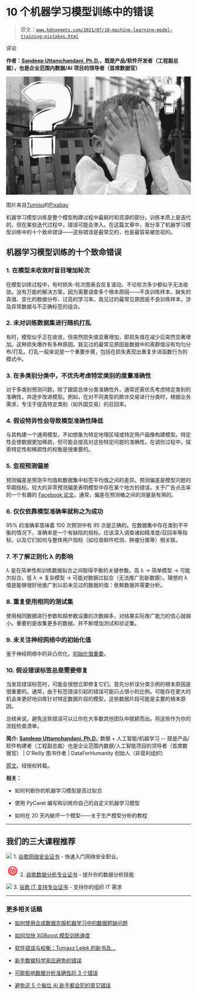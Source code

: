 # 10 个机器学习模型训练中的错误

> 原文：[`www.kdnuggets.com/2021/07/10-machine-learning-model-training-mistakes.html`](https://www.kdnuggets.com/2021/07/10-machine-learning-model-training-mistakes.html)

评论

**作者：[Sandeep Uttamchandani, Ph.D.](https://www.linkedin.com/in/sandeepuc/)，既是产品/软件开发者（工程副总裁），也是企业范围内数据/AI 项目的领导者（首席数据官）**

![Mistakes header](img/70a570ad807374cd4dd6269c8abf20d0.png)

图片来自[Tumisu](https://pixabay.com/users/tumisu-148124/?utm_source=link-attribution&utm_medium=referral&utm_campaign=image&utm_content=1966448)的[Pixabay](https://pixabay.com/?utm_source=link-attribution&utm_medium=referral&utm_campaign=image&utm_content=1966448)

机器学习模型训练是整个模型构建过程中最耗时和资源的部分。训练本质上是迭代的，但在某些迭代过程中，错误可能会渗入。在这篇文章中，我分享了机器学习模型训练中的十个致命错误——这些错误是最常见的，也是最容易被忽视的。

## 机器学习模型训练的十个致命错误

### **1\. 在模型未收敛时盲目增加轮次**

在模型训练过程中，有时损失-轮次图表会反复波动，不论轮次多少都似乎无法收敛。没有万能的解决方案，因为需要调查多个根本原因——不良训练样本、缺失的真值、变化的数据分布、过高的学习率。我见过的最常见原因是不良训练样本，涉及异常数据与不正确标签的组合。

### 2. **未对训练数据集进行随机打乱**

有时，模型似乎正在收敛，但突然损失值显著增加，即损失值在减少后突然显著增加。这种损失爆炸有多种原因。我见过的最常见原因是数据中的离群值没有均匀分布/打乱。打乱一般来说是一个重要步骤，包括在损失表现出重复步进函数行为的模式中。

### 3. **在多类别分类中，不优先考虑特定类别的度量准确性**

对于多类别预测问题，除了跟踪总体分类准确性外，通常还需优先考虑特定类别的准确性，并逐步改进模型。例如，在对不同类型的欺诈交易进行分类时，根据业务需求，专注于提高特定类别（如外国交易）的召回率。

### 4. **假设特异性会导致模型准确性降低**

与其构建一个通用模型，不如想象为特定地理区域或特定用户画像构建模型。特定性会使数据更加稀疏，但可能会提高对这些特定问题的准确性。在调优过程中，探索特定性和稀疏性的权衡是很重要的。

### 5. **忽视预测偏差**

预测偏差是预测平均值和数据集中标签平均值之间的差异。预测偏差是模型问题的早期指标。较大的非零预测偏差表明模型中存在某个地方的错误。关于广告点击率的一个有趣的 [Facebook 论文](https://research.fb.com/wp-content/uploads/2016/11/practical-lessons-from-predicting-clicks-on-ads-at-facebook.pdf)。通常，偏差在预测桶之间的测量是有用的。

### 6. **仅仅依靠模型准确率就称之为成功**

95% 的准确率意味着 100 次预测中有 95 次是正确的。在数据集中存在类别不平衡的情况下，准确率是一个有缺陷的指标。应该深入调查诸如精准度/召回率等指标，以及它们如何与整体用户指标（如垃圾邮件检测、肿瘤分类等）相关联。

### 7. **不了解正则化 λ 的影响**

λ 是在简单性和训练数据拟合之间取得平衡的关键参数。高 λ → 简单模型 → 可能欠拟合。低 λ → 复杂模型 → 可能对数据过拟合（无法推广到新数据）。理想的 λ 值是能够很好地推广到以前未见过的数据的值：依赖数据并需要分析。

### 8. 重复使用相同的测试集

使用相同数据进行参数和超参数设置的次数越多，对结果实际推广能力的信心就越小。重要的是收集更多的数据，并不断增加测试和验证集。

### **9. 未关注神经网络中的初始化值**

鉴于神经网络中的非凸优化，[初始化很重要](https://www.deeplearning.ai/ai-notes/initialization/)。

### 10. 假设错误标签总是需要修复

当发现错误标签时，可能会很想立即修复它们。首先分析误分类示例的根本原因是很重要的。通常，由于标签错误引起的错误可能只占很小的比例。可能存在更大的机会来更好地训练针对特定数据片段的模型，这些数据片段可能是主要的根本原因。

总结来说，避免这些错误可以让你在大多数其他团队中脱颖而出。将这些作为你的流程检查清单。

**简介: [Sandeep Uttamchandani, Ph.D.](https://www.linkedin.com/in/sandeepuc/)**: 数据 + 人工智能/机器学习 -- 既是产品/软件构建者（工程副总裁）也是企业范围内数据/人工智能项目的领导者（首席数据官） | O'Reilly 图书作者 | DataForHumanity 创始人（非营利组织）

[原文](https://betterprogramming.pub/10-deadly-sins-of-ml-model-training-a5046c1f5094)。经授权转载。

**相关：**

+   如何判断你的机器学习模型是否过拟合

+   使用 PyCaret 编写和训练你自己的自定义机器学习模型

+   如何在 20 天内破坏一个模型——关于生产模型分析的教程

* * *

## 我们的三大课程推荐

![](img/0244c01ba9267c002ef39d4907e0b8fb.png) 1\. [谷歌网络安全证书](https://www.kdnuggets.com/google-cybersecurity) - 快速入门网络安全职业。

![](img/e225c49c3c91745821c8c0368bf04711.png) 2\. [谷歌数据分析专业证书](https://www.kdnuggets.com/google-data-analytics) - 提升你的数据分析技能

![](img/0244c01ba9267c002ef39d4907e0b8fb.png) 3\. [谷歌 IT 支持专业证书](https://www.kdnuggets.com/google-itsupport) - 支持你的组织 IT 需求

* * *

### 更多相关话题

+   [如何使用合成数据克服机器学习中的数据短缺问题](https://www.kdnuggets.com/2022/03/synthetic-data-overcome-data-shortages-machine-learning-model-training.html)

+   [如何加快 XGBoost 模型训练速度](https://www.kdnuggets.com/2021/12/speed-xgboost-model-training.html)

+   [软件错误与权衡：Tomasz Lelek 的新书及…](https://www.kdnuggets.com/2021/12/manning-software-mistakes-tradeoffs-book.html)

+   [新手数据科学家应避免的错误](https://www.kdnuggets.com/2022/06/mistakes-newbie-data-scientists-avoid.html)

+   [可能影响数据分析准确性的 3 个错误](https://www.kdnuggets.com/2023/03/3-mistakes-could-affecting-accuracy-data-analytics.html)

+   [避免这 5 个每位 AI 新手都会犯的常见错误](https://www.kdnuggets.com/avoid-these-5-common-mistakes-every-novice-in-ai-makes)
